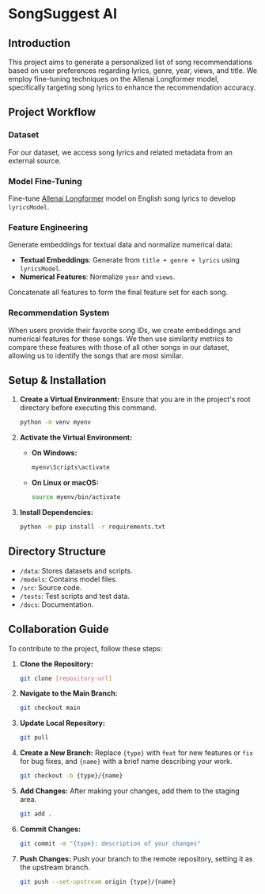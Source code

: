 # SongSuggest AI

## Introduction

This project aims to generate a personalized list of song recommendations based on user preferences regarding lyrics, genre, year, views, and title. We employ fine-tuning techniques on the Allenai Longformer model, specifically targeting song lyrics to enhance the recommendation accuracy.

## Project Workflow

### Dataset

For our dataset, we access song lyrics and related metadata from an external source.

### Model Fine-Tuning

Fine-tune [Allenai Longformer](https://huggingface.co/allenai/longformer-base-4096) model on English song lyrics to develop `lyricsModel`.

### Feature Engineering

Generate embeddings for textual data and normalize numerical data:
- **Textual Embeddings**: Generate from `title + genre + lyrics` using `lyricsModel`.
- **Numerical Features**: Normalize `year` and `views`.

Concatenate all features to form the final feature set for each song.

### Recommendation System

When users provide their favorite song IDs, we create embeddings and numerical features for these songs. We then use similarity metrics to compare these features with those of all other songs in our dataset, allowing us to identify the songs that are most similar.

## Setup & Installation

1. **Create a Virtual Environment:**
Ensure that you are in the project's root directory before executing this command.
   ```bash
   python -m venv myenv
   ```

2. **Activate the Virtual Environment:**
   - **On Windows:**
     ```cmd
     myenv\Scripts\activate
     ```
   - **On Linux or macOS:**
     ```bash
     source myenv/bin/activate
     ```

3. **Install Dependencies:**
   ```bash
   python -m pip install -r requirements.txt
   ```

## Directory Structure

- `/data`: Stores datasets and scripts.
- `/models`: Contains model files.
- `/src`: Source code.
- `/tests`: Test scripts and test data.
- `/docs`: Documentation.

## Collaboration Guide

To contribute to the project, follow these steps:

1. **Clone the Repository:**
   ```bash
   git clone [repository-url]
   ```

2. **Navigate to the Main Branch:**
   ```bash
   git checkout main
   ```

3. **Update Local Repository:**
   ```bash
   git pull
   ```

4. **Create a New Branch:**
   Replace `{type}` with `feat` for new features or `fix` for bug fixes, and `{name}` with a brief name describing your work.
   ```bash
   git checkout -b {type}/{name}
   ```

5. **Add Changes:**
   After making your changes, add them to the staging area.
   ```bash
   git add .
   ```

6. **Commit Changes:**
   ```bash
   git commit -m "{type}: description of your changes"
   ```

7. **Push Changes:**
   Push your branch to the remote repository, setting it as the upstream branch.
   ```bash
   git push --set-upstream origin {type}/{name}
   ```

